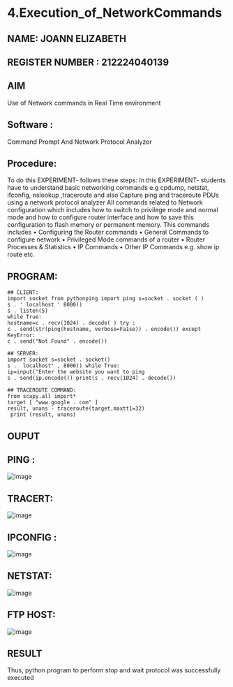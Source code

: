 # 4.Execution_of_NetworkCommands
## NAME: JOANN ELIZABETH 
## REGISTER NUMBER : 212224040139

## AIM
Use of Network commands in Real Time environment

## Software :
Command Prompt And Network Protocol Analyzer

## Procedure:
To do this EXPERIMENT- follows these steps:
In this EXPERIMENT- students have to understand basic networking commands e.g cpdump, netstat, ifconfig, nslookup ,traceroute and also Capture ping and traceroute PDUs using a network protocol analyzer
All commands related to Network configuration which includes how to switch to privilege mode
and normal mode and how to configure router interface and how to save this configuration to
flash memory or permanent memory.
This commands includes
• Configuring the Router commands
• General Commands to configure network
• Privileged Mode commands of a router
• Router Processes & Statistics
• IP Commands
• Other IP Commands e.g. show ip route etc.

## PROGRAM:
```
## CLIENT:
import socket from pythonping import ping s=socket . socket ( )
s . ' localhost ' 8000))
s . listen(5)
while True:
hostname=c . recv(1024) . decode( ) try :
c . send(str(ping(hostname, verbose=Fa1se)) . encode()) except KeyError:
c . send("Not Found" . encode())

## SERVER:
import socket s=socket . socket()
s .  localhost' , 8000)) while True:
ip=input("Enter the website you want to ping 
s . send(ip.encode()) print(s . recv(1Ø24) . decode())

## TRACEROUTE COMMAND:
from scapy.all import*
target [ "www.google . com" ]
result, unans - traceroute(target,maxtt1=32)
 print (result, unans)
```
## OUPUT
## PING :
![image](https://github.com/user-attachments/assets/764682b2-141f-4f92-8516-36f716bb4d8c)

## TRACERT:
![image](https://github.com/user-attachments/assets/f5bd5149-d0e9-4c3d-8254-241825e554a5)

## IPCONFIG :
![image](https://github.com/user-attachments/assets/9622baa4-c38a-427d-aa9c-5951b7cf97bd)

## NETSTAT:
![image](https://github.com/user-attachments/assets/637b686b-5199-4ee4-904c-c31f72e00caa)

## FTP HOST:
![image](https://github.com/user-attachments/assets/4f098fc3-ca28-4d1c-8e28-975c7337743a)

## RESULT
Thus, python program to perform stop and wait protocol was successfully executed
